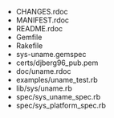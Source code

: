 * CHANGES.rdoc
* MANIFEST.rdoc
* README.rdoc
* Gemfile
* Rakefile
* sys-uname.gemspec
* certs/djberg96_pub.pem
* doc/uname.rdoc
* examples/uname_test.rb
* lib/sys/uname.rb
* spec/sys_uname_spec.rb
* spec/sys_platform_spec.rb
